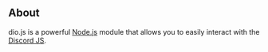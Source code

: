 ## About

dio.js is a powerful [Node.js](https://nodejs.org) module that allows you to easily interact with the [Discord JS](https://discord.js.org).
